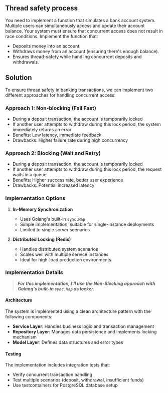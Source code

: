## Thread safety process
You need to implement a function that simulates a bank account system. Multiple users can simultaneously access and update their account balance. Your system must ensure that concurrent access does not result in race conditions.
Implement the function that:
- Deposits money into an account.
- Withdraws money from an account (ensuring there's enough balance).
- Ensures thread-safety while handling concurrent deposits and withdrawals.

## Solution
To ensure thread safety in banking transactions, we can implement two different approaches for handling concurrent access:

### Approach 1: Non-blocking (Fail Fast)
- During a deposit transaction, the account is temporarily locked
- If another user attempts to withdraw during this lock period, the system immediately returns an error
- Benefits: Low latency, immediate feedback
- Drawbacks: Higher failure rate during high concurrency

### Approach 2: Blocking (Wait and Retry)
- During a deposit transaction, the account is temporarily locked
- If another user attempts to withdraw during this lock period, the request waits in a queue
- Benefits: Higher success rate, better user experience
- Drawbacks: Potential increased latency

### Implementation Options

1. **In-Memory Synchronization**
   - Uses Golang's built-in `sync.Map` 
   - Simple implementation, suitable for single-instance deployments
   - Limited to single server scenarios

2. **Distributed Locking (Redis)**
   - Handles distributed system scenarios
   - Scales well with multiple service instances
   - Ideal for high-load production environments

### Implementation Details
> ***For this implementation, I'll use the Non-Blocking approach with  Golang's built-in `sync.Map` as locker.*** 

#### Architecture
The system is implemented using a clean architecture pattern with the following components:
- **Service Layer**: Handles business logic and transaction management
- **Repository Layer**: Manages data persistence and implements locking mechanism
- **Model Layer**: Defines data structures and error types

#### Testing
The implementation includes integration tests that:
- Verify concurrent transaction handling
- Test multiple scenarios (deposit, withdrawal, insufficient funds)
- Use testcontainers for PostgreSQL database setup